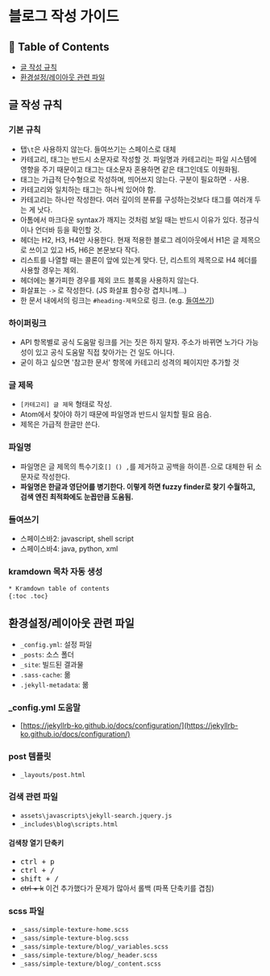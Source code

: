 # 블로그 작성 가이드

## 📌 Table of Contents

- [글 작성 규칙](#글-작성-규칙)
- [환경설정/레이아웃 관련 파일](#환경설정레이아웃-관련-파일)

## 글 작성 규칙

### 기본 규칙

- 탭`\t`은 사용하지 않는다. 들여쓰기는 스페이스로 대체
- 카테고리, 태그는 반드시 소문자로 작성할 것. 파일명과 카테고리는 파일 시스템에 영향을 주기 때문이고 태그는 대소문자 혼용하면 같은 태그인데도 이원화됨.
- 태그는 가급적 단수형으로 작성하며, 띄어쓰지 않는다. 구분이 필요하면 `-` 사용.
- 카테고리와 일치하는 태그는 하나씩 있어야 함.
- 카테고리는 하나만 작성한다. 여러 깊이의 분류를 구성하는것보다 태그를 여러개 두는 게 낫다.
- 아톰에서 마크다운 syntax가 깨지는 것처럼 보일 때는 반드시 이유가 있다. 정규식이나 언더바 등을 확인할 것.
- 헤더는 H2, H3, H4만 사용한다. 현재 적용한 블로그 레이아웃에서 H1은 글 제목으로 쓰이고 있고 H5, H6은 본문보다 작다.
- 리스트를 나열할 때는 콜론이 앞에 있는게 맞다. 단, 리스트의 제목으로 H4 헤더를 사용할 경우는 제외.
- 헤더에는 불가피한 경우를 제외 코드 블록을 사용하지 않는다.
- 화살표는 `->` 로 작성한다. (JS 화살표 함수랑 겹치니께...)
- 한 문서 내에서의 링크는 `#heading-제목`으로 링크. (e.g. [들여쓰기](#heading-들여쓰기))

### 하이퍼링크

- API 항목별로 공식 도움말 링크를 거는 짓은 하지 말자. 주소가 바뀌면 노가다 가능성이 있고 공식 도움말 직접 찾아가는 건 일도 아니다.
- 굳이 하고 싶으면 '참고한 문서' 항목에 카테고리 성격의 페이지만 추가할 것

### 글 제목

- `[카테고리] 글 제목` 형태로 작성.
- Atom에서 찾아야 하기 때문에 파일명과 반드시 일치할 필요 음슴.
- 제목은 가급적 한글만 쓴다.

### 파일명

- 파일명은 글 제목의 특수기호`[] () ,`를 제거하고 공백을 하이픈`-`으로 대체한 뒤 소문자로 작성한다.
- **파일명은 한글과 영단어를 병기한다. 이렇게 하면 fuzzy finder로 찾기 수월하고, 검색 엔진 최적화에도 눈꼽만큼 도움됨.**

### 들여쓰기

- 스페이스바2: javascript, shell script
- 스페이스바4: java, python, xml

### kramdown 목차 자동 생성

```html
* Kramdown table of contents
{:toc .toc}
```

## 환경설정/레이아웃 관련 파일

- `_config.yml`: 설정 파일
- `_posts`: 소스 폴더
- `_site`: 빌드된 결과물
- `.sass-cache`: 몲
- `.jekyll-metadata`: 몲

### \_config.yml 도움말

- [https://jekyllrb-ko.github.io/docs/configuration/](https://jekyllrb-ko.github.io/docs/configuration/)

### post 템플릿

- `_layouts/post.html`

### 검색 관련 파일

- `assets\javascripts\jekyll-search.jquery.js`
- `_includes\blog\scripts.html`

#### 검색창 열기 단축키

- <kbd>ctrl + p</kbd>
- <kbd>ctrl + /</kbd>
- <kbd>shift + /</kbd>
- ~~ctrl + k~~ 이건 추가했다가 문제가 많아서 롤백 (파폭 단축키를 겹침)

### scss 파일

- `_sass/simple-texture-home.scss`
- `_sass/simple-texture-blog.scss`
- `_sass/simple-texture/blog/_variables.scss`
- `_sass/simple-texture/blog/_header.scss`
- `_sass/simple-texture/blog/_content.scss`
